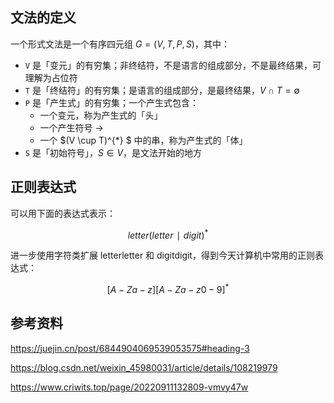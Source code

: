 ## 文法的定义

一个形式文法是一个有序四元组 $G = (V, T, P, S)$，其中：

- `V` 是「变元」的有穷集；非终结符，不是语言的组成部分，不是最终结果，可理解为占位符
- `T` 是「终结符」的有穷集；是语言的组成部分，是最终结果，$V \cap T = \emptyset$
- `P` 是「产生式」的有穷集；一个产生式包含：
  - 一个变元，称为产生式的「头」
  - 一个产生符号 $→$
  - 一个 $(V \cup  T)^{*} $ 中的串，称为产生式的「体」
- `S` 是「初始符号」，$S \in V$，是文法开始的地方

## 正则表达式

可以用下面的表达式表示：

$$
letter(letter∣digit)^{*}
$$


进一步使用字符类扩展 letterletter 和 digitdigit，得到今天计算机中常用的正则表达式：

$$
[A-Za-z][A-Za-z0-9]^{*}
$$

## 参考资料

<https://juejin.cn/post/6844904069539053575#heading-3>

<https://blog.csdn.net/weixin_45980031/article/details/108219979>

<https://www.criwits.top/page/20220911132809-vmvy47w>

